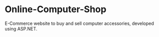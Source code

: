 # Online-Computer-Shop
E-Commerce website to buy and sell computer accessories, developed using ASP.NET. 
